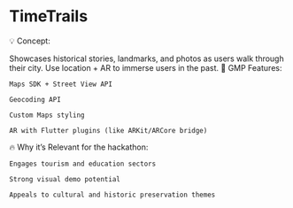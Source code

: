# TimeTrails

💡 Concept:

Showcases historical stories, landmarks, and photos as users walk through their city. Use location + AR to immerse users in the past.
🔧 GMP Features:

    Maps SDK + Street View API

    Geocoding API

    Custom Maps styling

    AR with Flutter plugins (like ARKit/ARCore bridge)

🔥 Why it’s Relevant for the hackathon:

    Engages tourism and education sectors

    Strong visual demo potential

    Appeals to cultural and historic preservation themes
